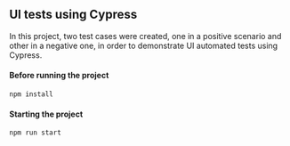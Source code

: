 ## UI tests using Cypress

In this project, two test cases were created, one in a positive scenario and other in a negative one, in order to demonstrate UI automated tests using Cypress.

#### Before running the project
```
npm install
```

#### Starting the project
```
npm run start
